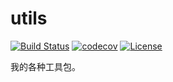 # utils

[![Build Status](https://travis-ci.org/storezhang/utils.svg?branch=master)](https://travis-ci.org/storezhang/)
[![codecov](https://codecov.io/gh/storezhang/utils/branch/master/graph/badge.svg)](https://codecov.io/gh/storezhang/utils)
[![License](http://img.shields.io/:license-apache-brightgreen.svg)](http://www.apache.org/licenses/LICENSE-2.0.html)

我的各种工具包。
